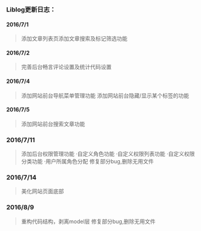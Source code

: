 ### Liblog更新日志：
#### 2016/7/1
>添加文章列表页添加文章搜索及标记筛选功能

#### 2016/7/2
>完善后台畅言评论设置及统计代码设置

#### 2016/7/4
>添加网站前台导航菜单管理功能
>添加网站前台隐藏/显示某个标签的功能

#### 2016/7/5
>添加网站前台搜索文章功能

### 2016/7/11
>添加后台权限管理功能
 ·自定义角色功能
 ·自定义权限列表功能
 ·自定义权限分类功能
 ·用户所属角色分配
>修复部分bug,删除无用文件

### 2016/7/14
>美化网站页面底部

### 2016/8/9
>重构代码结构，剥离model层
>修复部分bug,删除无用文件
